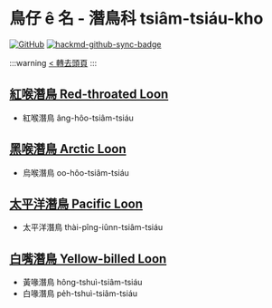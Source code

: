 # 鳥仔 ê 名 - 潛鳥科 tsiâm-tsiáu-kho

[![GitHub](https://img.shields.io/badge/GitHub-black?logo=github)](https://github.com/siansiansu/tsiau-a-e-mia)
[![hackmd-github-sync-badge](https://hackmd.io/coOiYnfjTQWz9_vx1wbxUg/badge)](https://hackmd.io/coOiYnfjTQWz9_vx1wbxUg)

:::warning
[< 轉去頭頁](https://hackmd.io/@siansiansu/Hy4VzNvha)
:::

## [紅喉潛鳥 Red-throated Loon](https://ebird.org/species/retloo)

- 紅喉潛鳥 âng-hôo-tsiâm-tsiáu

## [黑喉潛鳥 Arctic Loon](https://ebird.org/species/arcloo)

- 烏喉潛鳥 oo-hôo-tsiâm-tsiáu

## [太平洋潛鳥 Pacific Loon](https://ebird.org/species/pacloo)

- 太平洋潛鳥 thài-pîng-iûnn-tsiâm-tsiáu

## [白嘴潛鳥 Yellow-billed Loon](https://ebird.org/species/yebloo)

- 黃喙潛鳥 hông-tshuì-tsiâm-tsiáu
- 白喙潛鳥 pe̍h-tshuì-tsiâm-tsiáu
